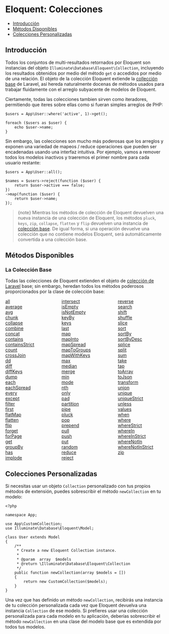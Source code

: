 # Eloquent: Colecciones

- [Introducción](#introduction)
- [Métodos Disponibles](#available-methods)
- [Colecciones Personalizadas](#custom-collections)

<a name="introduction"></a>
## Introducción

Todos los conjuntos de multi-resultados retornados por Eloquent son instancias del objeto `Illuminate\Database\Eloquent\Collection`, incluyendo los resultados obtenidos por medio del método `get` o accedidos por medio de una relación. El objeto de la colección Eloquent extiende la [collección base](/docs/{{version}}/collections) de Laravel, así hereda naturalmente docenas de métodos usados para trabajar fluidamente con el arreglo subyacente de modelos de Eloquent.

Ciertamente, todas las colecciones tambien sirven como iteradores, permitiendo que iteres sobre ellas como si fueran simples arreglos de PHP:

    $users = App\User::where('active', 1)->get();

    foreach ($users as $user) {
        echo $user->name;
    }

Sin embargo, las colecciones son mucho más poderosas que los arreglos y exponen una variedad de mapeos / reduce operaciones que pueden ser encadenadas usando una interfaz intuitiva. Por ejemplo, vamos a remover todos los modelos inactivos y traeremos el primer nombre para cada usuario restante:

    $users = App\User::all();

    $names = $users->reject(function ($user) {
        return $user->active === false;
    })
    ->map(function ($user) {
        return $user->name;
    });

> {note} Mientras los métodos de colección de Eloquent devuelven una nueva instancia de una colección de Eloquent, los métodos `pluck`, `keys`, `zip`, `collapse`, `flatten` y `flip` devuelven una instancia de [colección base](/docs/{{version}}/collections). De igual forma, si una operación devuelve una colección que no contiene modelos Eloquent, será automáticamente convertida a una colección base.

<a name="available-methods"></a>
## Métodos Disponibles

### La Colección Base

Todas las colecciones de Eloquent extienden el objeto de [colección de Laravel](/docs/{{version}}/collections) base; sin embargo, heredan todos los métodos poderosos proporcionados por la clase de colección base:

<style>
    #collection-method-list > p {
        column-count: 3; -moz-column-count: 3; -webkit-column-count: 3;
        column-gap: 2em; -moz-column-gap: 2em; -webkit-column-gap: 2em;
    }

    #collection-method-list a {
        display: block;
    }
</style>

<div id="collection-method-list" markdown="1">

[all](/docs/{{version}}/collections#method-all)
[average](/docs/{{version}}/collections#method-average)
[avg](/docs/{{version}}/collections#method-avg)
[chunk](/docs/{{version}}/collections#method-chunk)
[collapse](/docs/{{version}}/collections#method-collapse)
[combine](/docs/{{version}}/collections#method-combine)
[concat](/docs/{{version}}/collections#method-concat)
[contains](/docs/{{version}}/collections#method-contains)
[containsStrict](/docs/{{version}}/collections#method-containsstrict)
[count](/docs/{{version}}/collections#method-count)
[crossJoin](/docs/{{version}}/collections#method-crossjoin)
[dd](/docs/{{version}}/collections#method-dd)
[diff](/docs/{{version}}/collections#method-diff)
[diffKeys](/docs/{{version}}/collections#method-diffkeys)
[dump](/docs/{{version}}/collections#method-dump)
[each](/docs/{{version}}/collections#method-each)
[eachSpread](/docs/{{version}}/collections#method-eachspread)
[every](/docs/{{version}}/collections#method-every)
[except](/docs/{{version}}/collections#method-except)
[filter](/docs/{{version}}/collections#method-filter)
[first](/docs/{{version}}/collections#method-first)
[flatMap](/docs/{{version}}/collections#method-flatmap)
[flatten](/docs/{{version}}/collections#method-flatten)
[flip](/docs/{{version}}/collections#method-flip)
[forget](/docs/{{version}}/collections#method-forget)
[forPage](/docs/{{version}}/collections#method-forpage)
[get](/docs/{{version}}/collections#method-get)
[groupBy](/docs/{{version}}/collections#method-groupby)
[has](/docs/{{version}}/collections#method-has)
[implode](/docs/{{version}}/collections#method-implode)
[intersect](/docs/{{version}}/collections#method-intersect)
[isEmpty](/docs/{{version}}/collections#method-isempty)
[isNotEmpty](/docs/{{version}}/collections#method-isnotempty)
[keyBy](/docs/{{version}}/collections#method-keyby)
[keys](/docs/{{version}}/collections#method-keys)
[last](/docs/{{version}}/collections#method-last)
[map](/docs/{{version}}/collections#method-map)
[mapInto](/docs/{{version}}/collections#method-mapinto)
[mapSpread](/docs/{{version}}/collections#method-mapspread)
[mapToGroups](/docs/{{version}}/collections#method-maptogroups)
[mapWithKeys](/docs/{{version}}/collections#method-mapwithkeys)
[max](/docs/{{version}}/collections#method-max)
[median](/docs/{{version}}/collections#method-median)
[merge](/docs/{{version}}/collections#method-merge)
[min](/docs/{{version}}/collections#method-min)
[mode](/docs/{{version}}/collections#method-mode)
[nth](/docs/{{version}}/collections#method-nth)
[only](/docs/{{version}}/collections#method-only)
[pad](/docs/{{version}}/collections#method-pad)
[partition](/docs/{{version}}/collections#method-partition)
[pipe](/docs/{{version}}/collections#method-pipe)
[pluck](/docs/{{version}}/collections#method-pluck)
[pop](/docs/{{version}}/collections#method-pop)
[prepend](/docs/{{version}}/collections#method-prepend)
[pull](/docs/{{version}}/collections#method-pull)
[push](/docs/{{version}}/collections#method-push)
[put](/docs/{{version}}/collections#method-put)
[random](/docs/{{version}}/collections#method-random)
[reduce](/docs/{{version}}/collections#method-reduce)
[reject](/docs/{{version}}/collections#method-reject)
[reverse](/docs/{{version}}/collections#method-reverse)
[search](/docs/{{version}}/collections#method-search)
[shift](/docs/{{version}}/collections#method-shift)
[shuffle](/docs/{{version}}/collections#method-shuffle)
[slice](/docs/{{version}}/collections#method-slice)
[sort](/docs/{{version}}/collections#method-sort)
[sortBy](/docs/{{version}}/collections#method-sortby)
[sortByDesc](/docs/{{version}}/collections#method-sortbydesc)
[splice](/docs/{{version}}/collections#method-splice)
[split](/docs/{{version}}/collections#method-split)
[sum](/docs/{{version}}/collections#method-sum)
[take](/docs/{{version}}/collections#method-take)
[tap](/docs/{{version}}/collections#method-tap)
[toArray](/docs/{{version}}/collections#method-toarray)
[toJson](/docs/{{version}}/collections#method-tojson)
[transform](/docs/{{version}}/collections#method-transform)
[union](/docs/{{version}}/collections#method-union)
[unique](/docs/{{version}}/collections#method-unique)
[uniqueStrict](/docs/{{version}}/collections#method-uniquestrict)
[unless](/docs/{{version}}/collections#method-unless)
[values](/docs/{{version}}/collections#method-values)
[when](/docs/{{version}}/collections#method-when)
[where](/docs/{{version}}/collections#method-where)
[whereStrict](/docs/{{version}}/collections#method-wherestrict)
[whereIn](/docs/{{version}}/collections#method-wherein)
[whereInStrict](/docs/{{version}}/collections#method-whereinstrict)
[whereNotIn](/docs/{{version}}/collections#method-wherenotin)
[whereNotInStrict](/docs/{{version}}/collections#method-wherenotinstrict)
[zip](/docs/{{version}}/collections#method-zip)

</div>

<a name="custom-collections"></a>
## Colecciones Personalizadas

Si necesitas usar un objeto `Collection` personalizado con tus propios métodos de extensión, puedes sobrescribir el método `newCollection` en tu modelo:

    <?php

    namespace App;

    use App\CustomCollection;
    use Illuminate\Database\Eloquent\Model;

    class User extends Model
    {
        /**
         * Create a new Eloquent Collection instance.
         *
         * @param  array  $models
         * @return \Illuminate\Database\Eloquent\Collection
         */
        public function newCollection(array $models = [])
        {
            return new CustomCollection($models);
        }
    }

Una vez que has definido un método `newCollection`, recibirás una instancia de tu colección personalizada cada vez que Eloquent devuelva una instancia `Collection` de ese modelo. Si prefieres usar una colección personalizada para cada modelo en tu aplicación, deberías sobrescribir el método `newCollection` en una clase del modelo base que es extendida por todos tus modelos.
